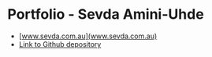 # **Portfolio** - Sevda Amini-Uhde
* [www.sevda.com.au](www.sevda.com.au)
* [Link to Github depository](https://github.com/Sevicode/portfolio_sevda)
